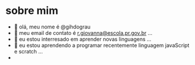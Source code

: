 # sobre mim
- 👋 olá, meu nome é @gihdograu
- 👀 meu email de contato é r.giovanna@escola.pr.gov.br ...
- 🌱 eu estou interresado em aprender novas linguagens ...
- 💞️ eu estou aprendendo a programar recentemente linguagem javaScript e scratch ...
- 

